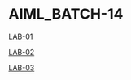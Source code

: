 # AIML_BATCH-14
[LAB-01](https://github.com/2203A51661/AIML_BACH-14/blob/main/LAB001.ipynb)


[LAB-02](https://github.com/2203A51661/AIML_BACH-14/blob/main/LAB02.ipynb)


[LAB-03](https://github.com/2203A51661/AIML_BACH-14/blob/main/Lab03.ipynb)
